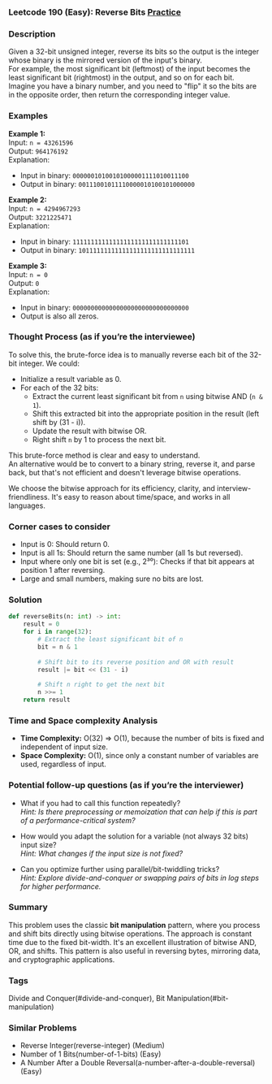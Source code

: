 ### Leetcode 190 (Easy): Reverse Bits [Practice](https://leetcode.com/problems/reverse-bits)

### Description  
Given a 32-bit unsigned integer, reverse its bits so the output is the integer whose binary is the mirrored version of the input's binary.  
For example, the most significant bit (leftmost) of the input becomes the least significant bit (rightmost) in the output, and so on for each bit.  
Imagine you have a binary number, and you need to "flip" it so the bits are in the opposite order, then return the corresponding integer value.

### Examples  

**Example 1:**  
Input: `n = 43261596`  
Output: `964176192`  
Explanation:  
- Input in binary: `00000010100101000001111010011100`  
- Output in binary: `00111001011110000010100101000000`

**Example 2:**  
Input: `n = 4294967293`  
Output: `3221225471`  
Explanation:  
- Input in binary: `11111111111111111111111111111101`  
- Output in binary: `10111111111111111111111111111111`

**Example 3:**  
Input: `n = 0`  
Output: `0`  
Explanation:  
- Input in binary: `00000000000000000000000000000000`  
- Output is also all zeros.

### Thought Process (as if you’re the interviewee)  
To solve this, the brute-force idea is to manually reverse each bit of the 32-bit integer. We could:
- Initialize a result variable as 0.
- For each of the 32 bits:
  - Extract the current least significant bit from `n` using bitwise AND (`n & 1`).
  - Shift this extracted bit into the appropriate position in the result (left shift by (31 - i)).
  - Update the result with bitwise OR.
  - Right shift `n` by 1 to process the next bit.

This brute-force method is clear and easy to understand.  
An alternative would be to convert to a binary string, reverse it, and parse back, but that's not efficient and doesn't leverage bitwise operations.

We choose the bitwise approach for its efficiency, clarity, and interview-friendliness. It's easy to reason about time/space, and works in all languages.

### Corner cases to consider  
- Input is 0: Should return 0.
- Input is all 1s: Should return the same number (all 1s but reversed).
- Input where only one bit is set (e.g., 2³⁰): Checks if that bit appears at position 1 after reversing.
- Large and small numbers, making sure no bits are lost.

### Solution

```python
def reverseBits(n: int) -> int:
    result = 0
    for i in range(32):
        # Extract the least significant bit of n
        bit = n & 1
        
        # Shift bit to its reverse position and OR with result
        result |= bit << (31 - i)
        
        # Shift n right to get the next bit
        n >>= 1
    return result
```

### Time and Space complexity Analysis  

- **Time Complexity:** O(32) ⇒ O(1), because the number of bits is fixed and independent of input size.
- **Space Complexity:** O(1), since only a constant number of variables are used, regardless of input.

### Potential follow-up questions (as if you’re the interviewer)  

- What if you had to call this function repeatedly?  
  *Hint: Is there preprocessing or memoization that can help if this is part of a performance-critical system?*

- How would you adapt the solution for a variable (not always 32 bits) input size?  
  *Hint: What changes if the input size is not fixed?*

- Can you optimize further using parallel/bit-twiddling tricks?  
  *Hint: Explore divide-and-conquer or swapping pairs of bits in log steps for higher performance.*

### Summary
This problem uses the classic **bit manipulation** pattern, where you process and shift bits directly using bitwise operations. The approach is constant time due to the fixed bit-width. It's an excellent illustration of bitwise AND, OR, and shifts. This pattern is also useful in reversing bytes, mirroring data, and cryptographic applications.

### Tags
Divide and Conquer(#divide-and-conquer), Bit Manipulation(#bit-manipulation)

### Similar Problems
- Reverse Integer(reverse-integer) (Medium)
- Number of 1 Bits(number-of-1-bits) (Easy)
- A Number After a Double Reversal(a-number-after-a-double-reversal) (Easy)